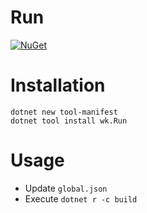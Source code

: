 # Run

[![NuGet](https://img.shields.io/nuget/v/wk.Run.svg)](https://www.nuget.org/packages/wk.Run)

# Installation

```
dotnet new tool-manifest
dotnet tool install wk.Run
```

# Usage

- Update `global.json`
- Execute `dotnet r -c build`